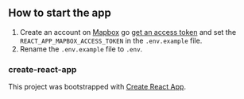 ## How to start the app
1. Create an account on [Mapbox](https://www.mapbox.com/) go [get an access token](https://docs.mapbox.com/help/how-mapbox-works/access-tokens/) and set the `REACT_APP_MAPBOX_ACCESS_TOKEN` in the `.env.example` file.
2. Rename the `.env.example` file to `.env`.

### create-react-app
This project was bootstrapped with [Create React App](https://github.com/facebook/create-react-app).

